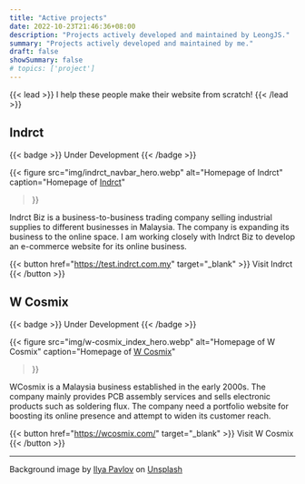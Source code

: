 ```yaml
---
title: "Active projects"
date: 2022-10-23T21:46:36+08:00
description: "Projects actively developed and maintained by LeongJS."
summary: "Projects actively developed and maintained by me."
draft: false
showSummary: false
# topics: ['project']
---
```


{{< lead >}}
I help these people make their website from scratch!
{{< /lead >}}

## Indrct

{{< badge >}}
Under Development
{{< /badge >}}

{{< figure
    src="img/indrct_navbar_hero.webp"
    alt="Homepage of Indrct"
    caption="Homepage of [Indrct](https://test.indrct.com.my)"
>}}

Indrct Biz is a business-to-business trading company selling industrial
supplies to different businesses in Malaysia. The company is expanding its
business to the online space. I am working closely with Indrct Biz to develop
an e-commerce website for its online business.

{{< button href="https://test.indrct.com.my" target="_blank" >}}
Visit Indrct
{{< /button >}}

## W Cosmix

{{< badge >}}
Under Development
{{< /badge >}}

{{< figure
    src="img/w-cosmix_index_hero.webp"
    alt="Homepage of W Cosmix"
    caption="Homepage of [W Cosmix](https://wcosmix.com/)"
>}}

WCosmix is a Malaysia business established in the early 2000s. The company
mainly provides PCB assembly services and sells electronic products such as
soldering flux. The company need a portfolio website for boosting its online
presence and attempt to widen its customer reach.

{{< button href="https://wcosmix.com/" target="_blank" >}}
Visit W Cosmix
{{< /button >}}

<hr>
Background image by <a
href="https://unsplash.com/@ilyapavlov?utm_source=unsplash&utm_medium=referral&utm_content=creditCopyText">Ilya
Pavlov</a> on <a
href="https://unsplash.com/photos/OqtafYT5kTw?utm_source=unsplash&utm_medium=referral&utm_content=creditCopyText">Unsplash</a>
